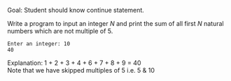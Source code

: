 Goal: Student should know continue statement.  

Write a program to input an integer $N$ and print the sum of all first $N$ natural numbers which are not multiple of 5.  

```
Enter an integer: 10
40
```
Explanation: 1 + 2 + 3 + 4 + 6 + 7 + 8 + 9 = 40  
Note that we have skipped multiples of 5 i.e. 5 & 10  
